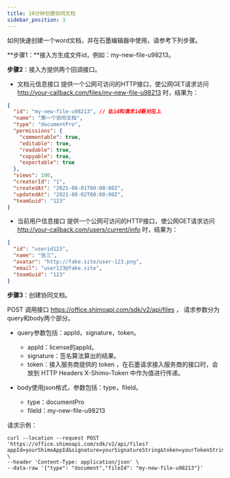 ```yaml
---
title: 10分钟创建协同文档
sidebar_position: 3
---
```


如何快速创建一个word文档，并在石墨编辑器中使用，请参考下列步骤。

**步骤1：**接入方生成文件id，例如：my-new-file-u98213。

**步骤2**：接入方提供两个回调接口。

- 文档元信息接口
  提供一个公网可访问的HTTP接口，使公网GET请求访问
  http://your-callback.com/files/my-new-file-u98213 时，结果为：

```json
{
  "id": "my-new-file-u98213", // 此id和请求id要对应上
  "name": "第一个协同文档",
  "type": "documentPro",
  "permissions": {
    "commentable": true,
    "editable": true,
    "readable": true,
    "copyable": true,
    "exportable": true
  },
  "views": 100,
  "creatorId": "1",
  "createdAt": "2021-08-01T00:00:00Z",
  "updatedAt": "2021-08-02T00:00:00Z",
  "teamGuid": "123"
}
```

- 当前用户信息接口
  提供一个公网可访问的HTTP接口，使公网GET请求访问
   http://your-callback.com/users/current/info 时，结果为：

```json
{
  "id": "userid123",
  "name": "张三",
  "avatar": "http://fake.site/user-123.png", 
  "email": "user123@fake.site", 
  "teamGuid": "123"
}
```

**步骤3**：创建协同文档。

POST 调用接口 https://office.shimoapi.com/sdk/v2/api/files ，
请求参数分为query和body两个部分。

- query参数包括：appId，signature，token。
  - appId：license的appId。
  - signature：签名算法算出的结果。
  - token：接入服务商提供的 token ，在石墨请求接入服务商的接口时，会放到 HTTP Headers X-Shimo-Token 中作为值进行传递。

- body使用json格式，参数包括：type，fileId。
  - type：documentPro
  - fileId：my-new-file-u98213

请求示例：

```
curl --location --request POST 'https://office.shimoapi.com/sdk/v2/api/files?appId=yourShimoAppId&signature=yourSignatureString&token=yourTokenString' \
--header 'Content-Type: application/json' \
--data-raw '{"type": "document","fileId": "my-new-file-u98213"}'
```

